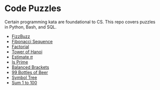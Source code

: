 Code Puzzles
==========

Certain programming kata are foundational to CS. This repo covers puzzles in Python, Bash, and SQL.

-   [FizzBuzz](puzzles/FizzBuzz.md)
-   [Fibonacci Sequence](puzzles/Fibonacci.md)
-   [Factorial](puzzles/Factorial.md)
-   [Tower of Hanoi](puzzles/TowerOfHanoi.md)
-   [Estimate *π*](puzzles/EstimatePi.md)
-   [Is Prime](puzzles/IsPrime.md)
-   [Balanced Brackets](puzzles/BalancedBrackets.md)
-   [99 Bottles of Beer](puzzles/99BottlesOfBeer.md)
-   [Symbol Tree](puzzles/SymbolTree.md)
-   [Sum 1 to 100](puzzles/1to100.md)

